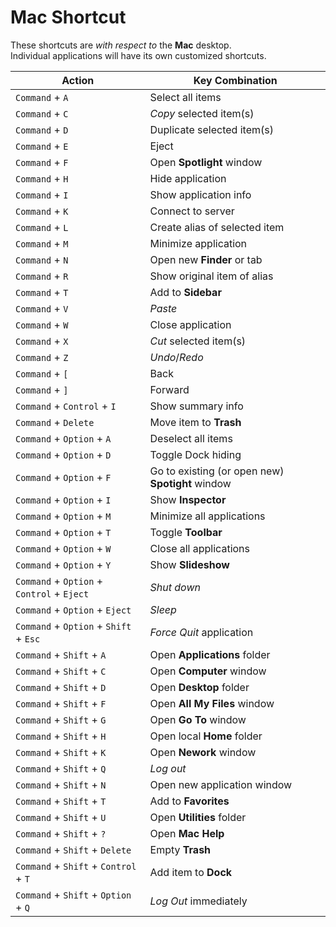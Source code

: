 Mac Shortcut
===
These shortcuts are _with respect to_ the __Mac__ desktop.  
Individual applications will have its own customized shortcuts.

| Action									| Key Combination |
| ------									| ------ |
| `Command` + `A`							| Select all items |
| `Command` + `C`							| _Copy_ selected item(s) |
| `Command` + `D`							| Duplicate selected item(s) |
| `Command` + `E`							| Eject |
| `Command` + `F`							| Open __Spotlight__ window |
| `Command` + `H`							| Hide application | 
| `Command` + `I`							| Show application info |
| `Command` + `K`							| Connect to server |
| `Command` + `L`							| Create alias of selected item |
| `Command` + `M`							| Minimize application |
| `Command` + `N`							| Open new __Finder__ or tab |
| `Command` + `R`							| Show original item of alias |
| `Command` + `T`							| Add to __Sidebar__ |
| `Command` + `V`							| _Paste_ |
| `Command` + `W`							| Close application |
| `Command` + `X`							| _Cut_ selected item(s) |
| `Command` + `Z`							| _Undo_/_Redo_ |
| `Command` + `[`							| Back |
| `Command` + `]`							| Forward |
| `Command` + `Control` + `I`				| Show summary info |
| `Command` + `Delete`						| Move item to __Trash__ |
| `Command` + `Option` + `A`				| Deselect all items |
| `Command` + `Option` + `D`				| Toggle Dock hiding |
| `Command` + `Option` + `F`				| Go to existing (or open new) __Spotight__ window |
| `Command` + `Option` + `I`				| Show __Inspector__ |
| `Command` + `Option` + `M`				| Minimize all applications |
| `Command` + `Option` + `T`				| Toggle __Toolbar__ |
| `Command` + `Option` + `W`				| Close all applications |
| `Command` + `Option` + `Y`				| Show __Slideshow__ |
| `Command` + `Option` + `Control` + `Eject`| _Shut down_ |
| `Command` + `Option` + `Eject`			| _Sleep_ |
| `Command` + `Option` + `Shift` + `Esc`	| _Force Quit_ application |
| `Command` + `Shift` + `A`					| Open __Applications__ folder |
| `Command` + `Shift` + `C`					| Open __Computer__ window |
| `Command` + `Shift` + `D`					| Open __Desktop__ folder |
| `Command` + `Shift` + `F`					| Open __All My Files__ window |
| `Command` + `Shift` + `G`					| Open __Go To__ window |
| `Command` + `Shift` + `H`					| Open local __Home__ folder |
| `Command` + `Shift` + `K`					| Open __Nework__ window |
| `Command` + `Shift` + `Q`					| _Log out_ |
| `Command` + `Shift` + `N`					| Open new application window |
| `Command` + `Shift` + `T`					| Add to __Favorites__ |
| `Command` + `Shift` + `U`					| Open __Utilities__ folder |
| `Command` + `Shift` + `?`					| Open __Mac Help__ |
| `Command` + `Shift` + `Delete`			| Empty __Trash__ |
| `Command` + `Shift` + `Control` + `T`		| Add item to __Dock__ |
| `Command` + `Shift` + `Option` + `Q` 		| _Log Out_ immediately |
